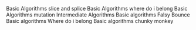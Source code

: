 Basic Algorithms slice and splice
Basic Algorithms where do i belong
Basic Algorithms mutation
Intermediate Algorithms
Basic algorithms Falsy Bounce
Basic algorithms Where do i belong
Basic algorithms chunky monkey
